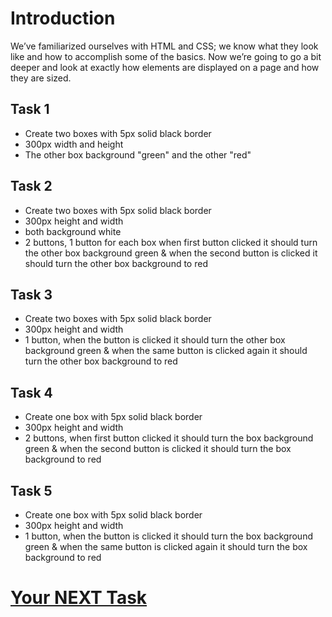 # Introduction

We’ve familiarized ourselves with HTML and CSS; we know what they look like and how to accomplish some of the basics. Now we’re going to go a bit deeper and look at exactly how elements are displayed on a page and how they are sized.

## Task 1
* Create two boxes with 5px solid black border
* 300px width and height
* The other box background "green" and the other "red"

## Task 2
* Create two boxes with 5px solid black border
* 300px height and width
* both background white
* 2 buttons, 1 button for each box when first button clicked it should turn the other box background green & when the second button is clicked it should turn the other box background to red

## Task 3
* Create two boxes with 5px solid black border
* 300px height and width
* 1 button, when the button is clicked it should turn the other box background green & when the same button is clicked again it should turn the other box background to red

## Task 4
* Create one box with 5px solid black border
* 300px height and width
* 2 buttons, when first button clicked it should turn the  box background green & when the second button is clicked it should turn the box background to red

## Task 5
* Create one box with 5px solid black border
* 300px height and width
* 1 button, when the button is clicked it should turn the box background green & when the same button is clicked again it should turn the box background to red

# [Your NEXT Task](https://github.com/Quirky30DevFest/One_Page_website)



